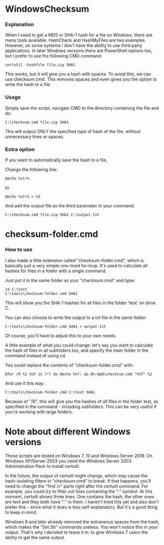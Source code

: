 # WindowsChecksum
### Explanation
When I need to get a MD5 or SHA-1 hash for a file on Windows, there are many tools available. HashCheck and HashMyFiles are two examples. However, on some systems I don't have the ability to use third party applications. In later Windows versions there are PowerShell options too, but I prefer to use the following CMD command:
```
certutil -hashfile file.zip SHA1
```
This works, but it will give you a hash with spaces. To avoid this, we can use checksum.cmd. This removes spaces and even gives you the option to write the hash to a file.

### Usage
Simply save the script, navigate CMD to the directory containing the file and do:
```
C:\checksum.cmd file.zip SHA1
```
This will output ONLY the specified type of hash of the file, without unnecessary lines or spaces.

### Extra option
If you want to automatically save the hash to a file,

Change the following line:
```
@echo %str%
```
to
```
@echo %str% > %3
```
And add the output file as the third parameter in your command:
```
C:\checksum.cmd file.zip SHA1 C:\output.txt
```
# checksum-folder.cmd
### How to use
I also made a little extension called "checksum-folder.cmd", which is basically just a very simple one-lined for-loop. It's used to calculate all hashes for files in a folder with a single command.

Just put it in the same folder as your "checksum.cmd" and type:
```
cd C:\test
C:\tools\checksum-folder.cmd SHA1
```
This will show you the SHA-1 hashes for all files in the folder 'test' on drive C.

You can also choose to write the output to a txt file in the same folder:
```
C:\tools\checksum-folder.cmd SHA1 > output.txt
```
Of course, you'll have to adjust this to your own needs.

A little example of what you could change: let's say you want to calculate the hash of files in all subfolders too, and specify the main folder in the command instead of using cd.

You could replace the contents of "checksum-folder.cmd" with:
```
@for /R %1 %%f in (*) do @echo %%f: && @%~dp0\checksum.cmd "%%f" %2
```
And use it this way:
```
C:\tools\checksum-folder.cmd C:\test SHA1
```
Because of "/R", this will give you the hashes of all files in the folder test, as specified in the command - including subfolders. This can be very useful if you're working with large folders.

# Note about different Windows versions
These scripts are tested on Windows 7, 10 and Windows Server 2019. On Windows XP/Server 2003 you need the Windows Server 2003 Administration Pack to install certutil.

In the future, the output of certutil might change, which may cause the hash-isolating filters in "checksum.cmd" to break. If that happens, you'll need to change the "find /v" parts right after the certutil command. For example, you could try to filter out lines containing the ":" symbol. At this moment, certutil shows three lines. One contains the hash, the other ones are text and they both have ":" in them. I haven't tried this yet and also don't prefer this - since what it does is less self-explanatory. But it's a good thing to keep in mind.

Windows 8 and later already removed the extraneous spaces from the hash, which makes the "Set Str" commands useless. You won't notice this in your output. That's why I decided to leave it in: to give Windows 7 users the ability to get the same output.
